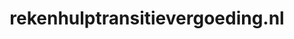---
layout: post
title: "rekenhulptransitievergoeding.nl"
internal_url: "/dutchgov/rekenhulptransitievergoeding.nl.html"
subdomains_count: 2
all_subdomains_count: 2
urls_count: 2
ssl_rank: 0
http_rank: 94
url_link: /data/rekenhulptransitievergoeding.nl/urls.txt
all_subdomains_link: /data/rekenhulptransitievergoeding.nl/all_subdomains.txt
subdomains_link: /data/rekenhulptransitievergoeding.nl/subdomains.txt
categories: dutchgov
---